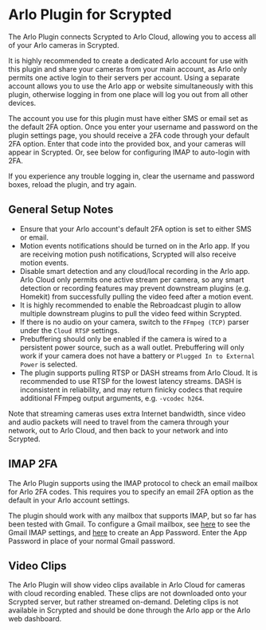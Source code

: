 # Arlo Plugin for Scrypted

The Arlo Plugin connects Scrypted to Arlo Cloud, allowing you to access all of your Arlo cameras in Scrypted.

It is highly recommended to create a dedicated Arlo account for use with this plugin and share your cameras from your main account, as Arlo only permits one active login to their servers per account. Using a separate account allows you to use the Arlo app or website simultaneously with this plugin, otherwise logging in from one place will log you out from all other devices.

The account you use for this plugin must have either SMS or email set as the default 2FA option. Once you enter your username and password on the plugin settings page, you should receive a 2FA code through your default 2FA option. Enter that code into the provided box, and your cameras will appear in Scrypted. Or, see below for configuring IMAP to auto-login with 2FA.

If you experience any trouble logging in, clear the username and password boxes, reload the plugin, and try again.

## General Setup Notes

* Ensure that your Arlo account's default 2FA option is set to either SMS or email.
* Motion events notifications should be turned on in the Arlo app. If you are receiving motion push notifications, Scrypted will also receive motion events.
* Disable smart detection and any cloud/local recording in the Arlo app. Arlo Cloud only permits one active stream per camera, so any smart detection or recording features may prevent downstream plugins (e.g. Homekit) from successfully pulling the video feed after a motion event.
* It is highly recommended to enable the Rebroadcast plugin to allow multiple downstream plugins to pull the video feed within Scrypted.
* If there is no audio on your camera, switch to the `FFmpeg (TCP)` parser under the `Cloud RTSP` settings.
* Prebuffering should only be enabled if the camera is wired to a persistent power source, such as a wall outlet. Prebuffering will only work if your camera does not have a battery or `Plugged In to External Power` is selected.
* The plugin supports pulling RTSP or DASH streams from Arlo Cloud. It is recommended to use RTSP for the lowest latency streams. DASH is inconsistent in reliability, and may return finicky codecs that require additional FFmpeg output arguments, e.g. `-vcodec h264`.

Note that streaming cameras uses extra Internet bandwidth, since video and audio packets will need to travel from the camera through your network, out to Arlo Cloud, and then back to your network and into Scrypted.

## IMAP 2FA

The Arlo Plugin supports using the IMAP protocol to check an email mailbox for Arlo 2FA codes. This requires you to specify an email 2FA option as the default in your Arlo account settings.

The plugin should work with any mailbox that supports IMAP, but so far has been tested with Gmail. To configure a Gmail mailbox, see [here](https://support.google.com/mail/answer/7126229?hl=en) to see the Gmail IMAP settings, and [here](https://support.google.com/accounts/answer/185833?hl=en) to create an App Password. Enter the App Password in place of your normal Gmail password.

## Video Clips

The Arlo Plugin will show video clips available in Arlo Cloud for cameras with cloud recording enabled. These clips are not downloaded onto your Scrypted server, but rather streamed on-demand. Deleting clips is not available in Scrypted and should be done through the Arlo app or the Arlo web dashboard.